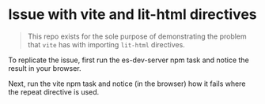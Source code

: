 # Issue with vite and lit-html directives

> This repo exists for the sole purpose of demonstrating the problem that `vite` has with importing `lit-html` directives.

To replicate the issue, first run the es-dev-server npm task and notice the result in your browser.

Next, run the vite npm task and notice (in the browser) how it fails where the repeat directive is used.

